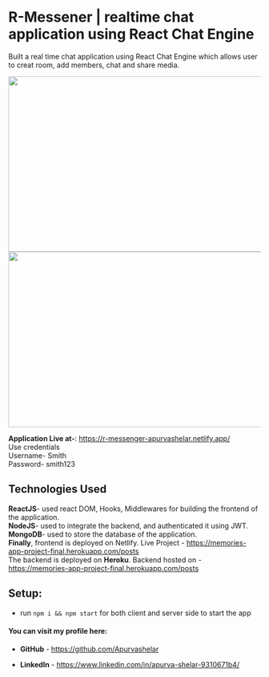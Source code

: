 # R-Messener | realtime chat application using React Chat Engine
Built a real time chat application using React Chat Engine which allows user to creat room, add members, chat and share media.


<img src="https://user-images.githubusercontent.com/57897678/163705435-837ae0a4-3800-490b-8578-698731e11fec.jpeg" width="700" height="350">  
     
<img src="https://user-images.githubusercontent.com/57897678/163705701-f5d079f1-b064-4f4f-955d-d170d5da2faa.jpeg" width="700" height="350">

     
**Application Live at-**: https://r-messenger-apurvashelar.netlify.app/  
Use credentials   
Username- Smith  
Password- smith123
                 


## Technologies Used  
  **ReactJS**- used react DOM, Hooks, Middlewares for building the frontend of the application.   
  **NodeJS**- used to integrate the backend, and authenticated it using JWT.   
  **MongoDB**- used to store the database of the application.  
  **Finally**, frontend is deployed on Netlify. Live Project - https://memories-app-project-final.herokuapp.com/posts  
  The backend is deployed on **Heroku**. Backend hosted on - https://memories-app-project-final.herokuapp.com/posts        
  
## Setup:
- run ```npm i && npm start``` for both client and server side to start the app


#### You can visit my profile here:  

* **GitHub** - https://github.com/Apurvashelar  

* **LinkedIn** - https://www.linkedin.com/in/apurva-shelar-9310671b4/  

